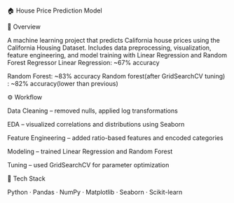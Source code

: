 
🏠 House Price Prediction Model

📘 Overview

A machine learning project that predicts California house prices using the California Housing Dataset.
Includes data preprocessing, visualization, feature engineering, and model training with Linear Regression and Random Forest Regressor
Linear Regression: ~67% accuracy

Random Forest: ~83% accuracy
Random forest(after GridSearchCV tuning) : ~82% accuracy(lower than previous)


⚙️ Workflow

Data Cleaning – removed nulls, applied log transformations

EDA – visualized correlations and distributions using Seaborn

Feature Engineering – added ratio-based features and encoded categories

Modeling – trained Linear Regression and Random Forest

Tuning – used GridSearchCV for parameter optimization


🧠 Tech Stack

Python · Pandas · NumPy · Matplotlib · Seaborn · Scikit-learn
